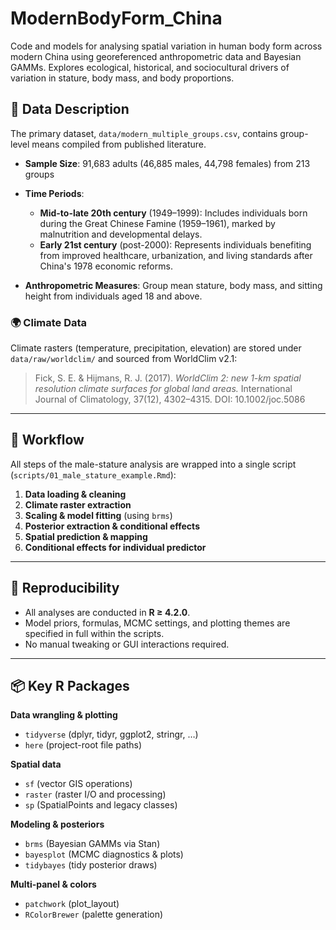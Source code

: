 # ModernBodyForm_China
Code and models for analysing spatial variation in human body form across modern China using georeferenced anthropometric data and Bayesian GAMMs. Explores ecological, historical, and sociocultural drivers of variation in stature, body mass, and body proportions.

## 📂 Data Description
The primary dataset, `data/modern_multiple_groups.csv`, contains group-level means compiled from published literature.
- **Sample Size**: 91,683 adults (46,885 males, 44,798 females) from 213 groups

- **Time Periods**:  
  - **Mid-to-late 20th century** (1949–1999): Includes individuals born during the Great Chinese Famine (1959–1961), marked by malnutrition and developmental delays.  
  - **Early 21st century** (post-2000): Represents individuals benefiting from improved healthcare, urbanization, and living standards after China's 1978 economic reforms.  
- **Anthropometric Measures**: Group mean stature, body mass, and sitting height from individuals aged 18 and above. 

### 🌍 Climate Data
Climate rasters (temperature, precipitation, elevation) are stored under `data/raw/worldclim/` and sourced from WorldClim v2.1:  
> Fick, S. E. & Hijmans, R. J. (2017). *WorldClim 2: new 1-km spatial resolution climate surfaces for global land areas.* International Journal of Climatology, 37(12), 4302–4315. DOI: 10.1002/joc.5086

---
## 🔁 Workflow 

All steps of the male-stature analysis are wrapped into a single script (`scripts/01_male_stature_example.Rmd`):

1. **Data loading & cleaning**  
2. **Climate raster extraction**  
3. **Scaling & model fitting** (using `brms`)  
4. **Posterior extraction & conditional effects**  
5. **Spatial prediction & mapping**
6. **Conditional effects for individual predictor**

---
## 🔁 Reproducibility
- All analyses are conducted in **R ≥ 4.2.0**.
- Model priors, formulas, MCMC settings, and plotting themes are specified in full within the scripts.
- No manual tweaking or GUI interactions required.

---
## 📦 Key R Packages

**Data wrangling & plotting**  
- `tidyverse` (dplyr, tidyr, ggplot2, stringr, …)  
- `here` (project-root file paths)

**Spatial data**  
- `sf` (vector GIS operations)  
- `raster` (raster I/O and processing)  
- `sp` (SpatialPoints and legacy classes)

**Modeling & posteriors**  
- `brms` (Bayesian GAMMs via Stan)  
- `bayesplot` (MCMC diagnostics & plots)  
- `tidybayes` (tidy posterior draws)

**Multi-panel & colors**  
- `patchwork` (plot_layout)  
- `RColorBrewer` (palette generation)




